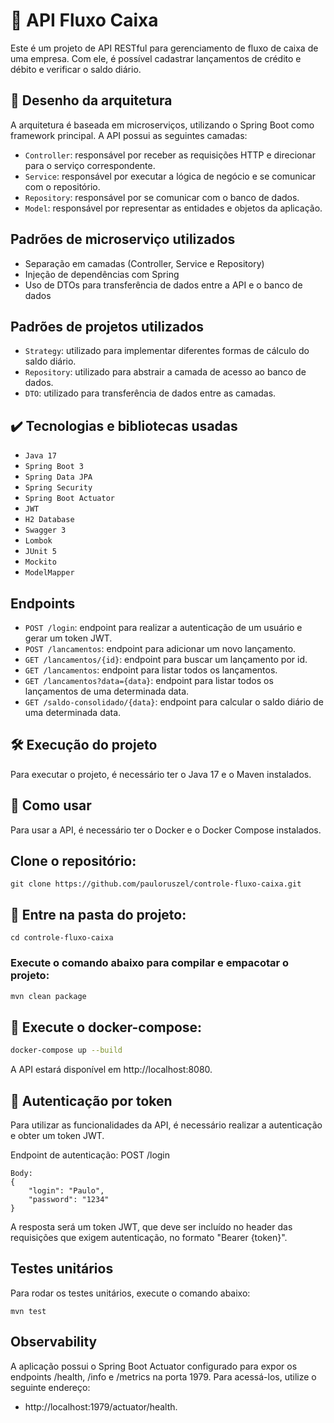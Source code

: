 # 🎯 API Fluxo Caixa
Este é um projeto de API RESTful para gerenciamento de fluxo de caixa de uma empresa. Com ele, é possível cadastrar lançamentos de crédito e débito e verificar o saldo diário.

## 🔨 Desenho da arquitetura
A arquitetura é baseada em microserviços, utilizando o Spring Boot como framework principal. A API possui as seguintes camadas:

- `Controller`: responsável por receber as requisições HTTP e direcionar para o serviço correspondente.
- `Service`: responsável por executar a lógica de negócio e se comunicar com o repositório.
- `Repository`:  responsável por se comunicar com o banco de dados.
- `Model`: responsável por representar as entidades e objetos da aplicação.

## Padrões de microserviço utilizados
* Separação em camadas (Controller, Service e Repository)
* Injeção de dependências com Spring
* Uso de DTOs para transferência de dados entre a API e o banco de dados

## Padrões de projetos utilizados
- `Strategy`: utilizado para implementar diferentes formas de cálculo do saldo diário.
- `Repository`: utilizado para abstrair a camada de acesso ao banco de dados.
- `DTO`: utilizado para transferência de dados entre as camadas.


## ✔️ Tecnologias e bibliotecas usadas
- ``Java 17``
- ``Spring Boot 3``
- ``Spring Data JPA``
- ``Spring Security``
- ``Spring Boot Actuator``
- ``JWT``
- ``H2 Database``
- ``Swagger 3``
- ``Lombok``
- ``JUnit 5``
- ``Mockito``
- ``ModelMapper``

## Endpoints
- `POST /login`: endpoint para realizar a autenticação de um usuário e gerar um token JWT.
- `POST /lancamentos`: endpoint para adicionar um novo lançamento.
- `GET /lancamentos/{id}`: endpoint para buscar um lançamento por id.
- `GET /lancamentos`: endpoint para listar todos os lançamentos.
- `GET /lancamentos?data={data}`: endpoint para listar todos os lançamentos de uma determinada data.
- `GET /saldo-consolidado/{data}`: endpoint para calcular o saldo diário de uma determinada data.

## 🛠️ Execução do projeto
Para executar o projeto, é necessário ter o Java 17 e o Maven instalados.

## 🚀 Como usar
Para usar a API, é necessário ter o Docker e o Docker Compose instalados.
## Clone o repositório:

```
git clone https://github.com/pauloruszel/controle-fluxo-caixa.git
```
## 📁 Entre na pasta do projeto:
```
cd controle-fluxo-caixa
```
### Execute o comando abaixo para compilar e empacotar o projeto:
```bash
mvn clean package
```
## 🐳 Execute o docker-compose:
```bash
docker-compose up --build
```
A API estará disponível em http://localhost:8080.

## 🔑 Autenticação por token
Para utilizar as funcionalidades da API, é necessário realizar a autenticação e obter um token JWT.

Endpoint de autenticação:
POST /login
```
Body:
{
    "login": "Paulo",
    "password": "1234"
}
```

A resposta será um token JWT, que deve ser incluído no header das requisições que exigem autenticação, no formato "Bearer {token}".
## Testes unitários
Para rodar os testes unitários, execute o comando abaixo:

```
mvn test
```
## Observability
A aplicação possui o Spring Boot Actuator configurado para expor os endpoints /health, /info e /metrics na porta 1979. 
Para acessá-los, utilize o seguinte endereço: 
* http://localhost:1979/actuator/health.
